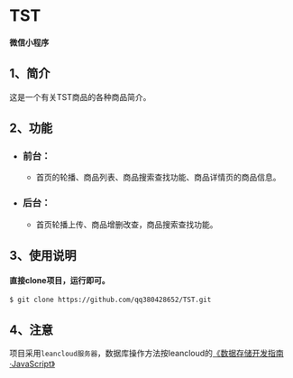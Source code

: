TST
=========
####  微信小程序
##  1、简介
  这是一个有关TST商品的各种商品简介。<br>
##  2、功能
* ### 前台：
  * 首页的轮播、商品列表、商品搜索查找功能、商品详情页的商品信息。
* ### 后台：
  * 首页轮播上传、商品增删改查，商品搜索查找功能。
##  3、使用说明
   ####  直接clone项目，运行即可。
    $ git clone https://github.com/qq380428652/TST.git
##  4、注意
  项目采用`leancloud服务器`，数据库操作方法按leancloud的[《数据存储开发指南·JavaScript》](https://leancloud.cn/docs/leanstorage_guide-js.html)

